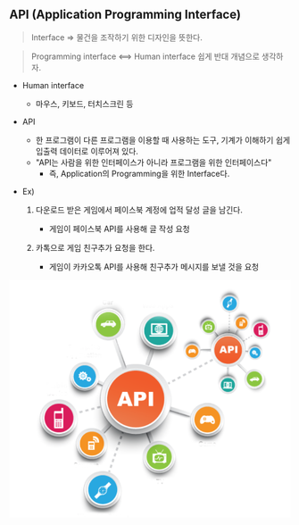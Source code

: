 ## API (Application Programming Interface)

>  Interface => 물건을 조작하기 위한 디자인을 뜻한다.

>  Programming interface <==> Human interface 쉽게 반대 개념으로 생각하자.

- Human interface
  - 마우스, 키보드, 터치스크린 등

- API

  - 한 프로그램이 다른 프로그램을 이용할 때 사용하는 도구, 기계가 이해하기 쉽게 입출력 데이터로 이루어져 있다.
  - "API는 사람을 위한 인터페이스가 아니라 프로그램을 위한 인터페이스다"
    - 즉, Application의 Programming을 위한 Interface다.

- Ex)

  1. 다운로드 받은 게임에서 페이스북 계정에 업적 달성 글을 남긴다.
     - 게임이 페이스북 API를 사용해 글 작성 요청

  2. 카톡으로 게임 친구추가 요청을 한다.
     - 게임이 카카오톡 API를 사용해 친구추가 메시지를 보낼 것을 요청

![API](API.assets/API-1581662154700.PNG)